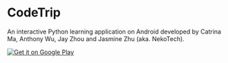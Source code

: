 # CodeTrip

An interactive Python learning application on Android developed by Catrina Ma, Anthony Wu, Jay Zhou and Jasmine Zhu (aka. NekoTech). 

<a href='https://play.google.com/store/apps/details?id=com.mtr.codetrip.codetrip&pcampaignid=MKT-Other-global-all-co-prtnr-py-PartBadge-Mar2515-1'><img alt='Get it on Google Play' src='https://play.google.com/intl/en_us/badges/images/generic/en_badge_web_generic.png'/></a>
